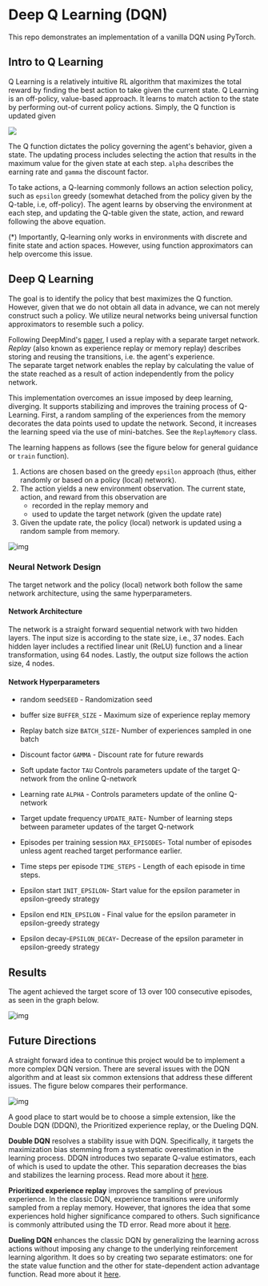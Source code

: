 # Deep Q Learning (DQN)

This repo demonstrates an implementation of a vanilla DQN using PyTorch. 

## Intro to Q Learning

Q Learning is a relatively intuitive RL algorithm that maximizes the total reward by finding the best action to take given the current state. Q Learning is an off-policy, value-based approach.
It learns to match action to the state by performing out-of current policy actions. Simply, the Q function is updated given


<img src="https://render.githubusercontent.com/render/math?math=Q(s_t,a_t)\=(1-\alpha)Q(s_t,a_t) %2B \alpha(r_t %2B \gamma \max_a Q(s_{t%2B1},a))">


The Q function dictates the policy governing the agent's behavior, given a state. The updating process includes selecting the action that results in the maximum value for the given state at each step. `alpha` describes the earning rate and `gamma` the discount factor.

To take actions, a Q-learning commonly follows an action selection policy, such as `epsilon` greedy (somewhat detached from the policy given by the Q-table, i.e, off-policy). The agent learns by observing the environment at each step, and updating the Q-table given the state, action, and reward following the above equation.  

(*) Importantly, Q-learning only works in environments with discrete and finite state and action spaces. However, using function approximators can help overcome this issue.


## Deep Q Learning

The goal is to identify the policy that best maximizes the Q function. However, given that we do not obtain all data in advance, we can not merely construct such a policy. We utilize neural networks being universal function approximators to resemble such a policy.

Following DeepMind's [paper](https://web.stanford.edu/class/psych209/Readings/MnihEtAlHassibis15NatureControlDeepRL.pdf), I used a replay with a separate target network. *Replay* (also known as experience replay or memory replay) describes storing and reusing the transitions, i.e. the agent's experience.   
The separate target network enables the replay by calculating the value of the state reached as a result of action independently from the policy network.

This implementation overcomes an issue imposed by deep learning, diverging. It supports stabilizing and improves the training process of Q-Learning. First, a random sampling of the experiences from the memory decorates the data points used to update the network. Second, it increases the learning speed via the use of mini-batches. See the `ReplayMemory` class.

The learning happens as follows (see the figure below for general guidance or `train` function).
1. Actions are chosen based on the greedy `epsilon` approach (thus, either randomly or based on a policy (local) network).
2. The action yields a new environment observation. The current state, action, and reward from this observation are 
    * recorded in the replay memory and 
    * used to update the target network (given the update rate)
3. Given the update rate, the policy (local) network is updated using a random sample from memory. 


![img](https://pytorch.org/tutorials/_images/reinforcement_learning_diagram.jpg)

### Neural Network Design

The target network and the policy (local) network both follow the same network architecture, using the same hyperparameters.

#### Network Architecture  
The network is a straight forward sequential network with two hidden layers.   The input size is according to the state size, i.e., 37 nodes. Each hidden layer includes a  rectified linear unit (ReLU) function and a linear transformation, using 64 nodes. Lastly, the output size follows the action size, 4 nodes.

#### Network Hyperparameters

* random seed`SEED` -  Randomization seed
* buffer size `BUFFER_SIZE` - Maximum size of experience replay memory
* Replay batch size `BATCH_SIZE`- Number of experiences sampled in one batch

* Discount factor `GAMMA` - Discount rate for future rewards
* Soft update factor `TAU` Controls parameters update of the target Q-network from the online Q-network 
* Learning rate `ALPHA` - Controls parameters update of the online Q-network 
* Target update frequency `UPDATE_RATE`- Number of learning steps between parameter updates of the target Q-network

* Episodes per training session `MAX_EPISODES`- Total number of episodes unless agent reached target performance earlier.
* Time steps per episode `TIME_STEPS` - Length of each episode in time steps.
* Epsilon start `INIT_EPSILON`- Start value for the epsilon parameter in epsilon-greedy strategy
* Epsilon end
 `MIN_EPSILON` - Final value for the epsilon parameter in epsilon-greedy strategy
* Epsilon decay-`EPSILON_DECAY`- Decrease of the epsilon parameter in epsilon-greedy strategy


## Results

The agent achieved the target score of 13 over 100 consecutive episodes, as seen in the graph below.


![img](https://github.com/karnigili/ReinforcementLearning/blob/master/Udacity-Deep-RL/DQN/results.png)


## Future Directions 

A straight forward idea to continue this project would be to implement a more complex DQN version. There are several issues with the DQN algorithm and at least six common extensions that address these different issues. The figure below compares their performance. 

![img](https://video.udacity-data.com/topher/2018/June/5b3814f1_screen-shot-2018-06-30-at-6.40.09-pm/screen-shot-2018-06-30-at-6.40.09-pm.png)

A good place to start would be to choose a simple extension, like the Double DQN (DDQN), the Prioritized experience replay, or the Dueling DQN. 

**Double DQN** resolves a stability issue with DQN. Specifically, it targets the maximization bias stemming from a systematic overestimation in the learning process. DDQN introduces two separate Q-value estimators, each of which is used to update the other. This separation decreases the bias and stabilizes the learning process. Read more about it [here](https://arxiv.org/pdf/1509.06461.pdf).

**Prioritized experience replay** improves the sampling of previous experience. In the classic DQN, experience transitions were uniformly sampled from a replay memory. However, that ignores the idea that some experiences hold higher significance compared to others. Such significance is commonly attributed using the TD error. Read more about it [here](https://arxiv.org/abs/1511.05952).

**Dueling DQN** enhances the classic DQN by generalizing the learning across actions without imposing any change to the underlying reinforcement learning algorithm. It does so by creating two separate estimators: one for the state value function and the other for state-dependent action advantage function. Read more about it [here](https://arxiv.org/abs/1511.06581).
